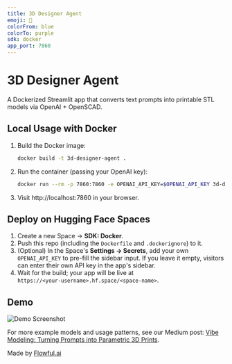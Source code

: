 ```yaml
---
title: 3D Designer Agent
emoji: 🤖
colorFrom: blue
colorTo: purple
sdk: docker
app_port: 7860
---
```

# 3D Designer Agent

A Dockerized Streamlit app that converts text prompts into printable STL models via OpenAI + OpenSCAD.

## Local Usage with Docker

1. Build the Docker image:
   ```bash
   docker build -t 3d-designer-agent .
   ```
2. Run the container (passing your OpenAI key):
   ```bash
   docker run --rm -p 7860:7860 -e OPENAI_API_KEY=$OPENAI_API_KEY 3d-designer-agent
   ```
3. Visit http://localhost:7860 in your browser.

## Deploy on Hugging Face Spaces

1. Create a new Space → **SDK: Docker**.  
2. Push this repo (including the `Dockerfile` and `.dockerignore`) to it.  
3. (Optional) In the Space's **Settings → Secrets**, add your own `OPENAI_API_KEY` to pre-fill the sidebar input. If you leave it empty, visitors can enter their own API key in the app's sidebar.  
4. Wait for the build; your app will be live at  
   `https://<your-username>.hf.space/<space-name>`.

## Demo

![Demo Screenshot](https://raw.githubusercontent.com/nchourrout/Chat-To-STL/main/demo.png)

For more example models and usage patterns, see our Medium post: [Vibe Modeling: Turning Prompts into Parametric 3D Prints](https://medium.com/@nchourrout/vibe-modeling-turning-prompts-into-parametric-3d-prints-a63405d36824).

Made by [Flowful.ai](https://flowful.ai)
